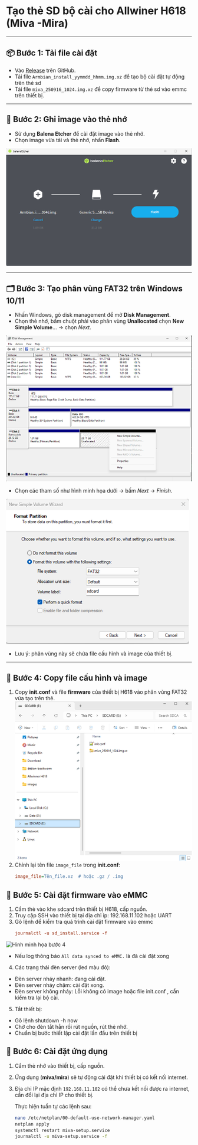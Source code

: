 # Tạo thẻ SD bộ cài cho Allwiner H618 (Miva -Mira)

---
## 📦 Bước 1: Tải file cài đặt

- Vào [Release](https://github.com/hoangvh/miva-armbian-build/releases) trên GitHub.
- Tải file `Armbian_install_yymmdd_hhmm.img.xz` để tạo bộ cài đặt tự động trên thẻ sd
- Tải file `miva_250916_1024.img.xz` để copy firmware từ thẻ sd vào emmc trên thiết bị.

---

## 💽 Bước 2: Ghi image vào thẻ nhớ

- Sử dụng **Balena Etcher** để cài đặt image vào thẻ nhớ.
- Chọn image vừa tải và thẻ nhớ, nhấn **Flash**.

![Hình minh họa bước 2](images/balena-etcher.png)

---

## 🗂 Bước 3: Tạo phân vùng FAT32 trên Windows 10/11

- Nhấn Windows, gõ disk management để mở **Disk Management**.
- Chọn thẻ nhớ, bấm chuột phải vào phân vùng **Unallocated** chọn **New Simple Volume**... -> chọn *Next*.
  
 ![Hình minh họa bước 3](images/disk-management.png)
 
- Chọn các tham số như hình minh họa dưới -> bấm *Next* -> *Finish*.

 ![Hình minh họa bước 3](images/format_fat32.png)

- Lưu ý: phân vùng này sẽ chứa file cấu hình và image của thiết bị.

---

## 📂 Bước 4: Copy file cấu hình và image

1. Copy **init.conf** và file **firmware** của thiết bị H618 vào phân vùng FAT32 vừa tạo trên thẻ.
 ![Hình minh họa bước 4](images/sdcard.png)
2. Chỉnh lại tên file `image_file` trong **init.conf**:
   ```ini
   image_file=Tên_file.xz  # hoặc .gz / .img
   
## 📂 Bước 5: Cài đặt firmware vào eMMC

1. Cắm thẻ vào khe sdcard trên thiết bị H618, cấp nguồn.
2. Truy cập SSH vào thiết bị tại địa chỉ ip: 192.168.11.102 hoặc UART
3. Gõ lệnh để kiểm tra quá trình cài đặt firmware vào emmc
   ```ini
   journalctl -u sd_install.service -f
   
![Hình minh họa bước 4](images/ssh.png)
-  Nếu log thông báo `All data synced to eMMC.` là đã cài đặt xong
4. Các trạng thái đèn server (led màu đỏ):
- Đèn server nháy nhanh: đang cài đặt.
- Đèn server nháy chậm: cài đặt xong.
- Đèn server không nháy: Lỗi không có image hoặc file init.conf , cần kiểm tra lại bộ cài.
5. Tắt thiết bị:
- Gõ lệnh shutdown -h now
- Chờ cho đèn tắt hẳn rồi rút nguồn, rút thẻ nhớ.
- Chuẩn bị bước thiết lập cài đặt lần đầu trên thiết bị
  
## 📂 Bước 6: Cài đặt ứng dụng

1. Cắm thẻ nhớ vào thiết bị, cấp nguồn.
2. Ứng dụng (**miva/mira**) sẽ tự động cài đặt khi thiết bị có kết nối internet.  
3. Địa chỉ IP mặc định `192.168.11.102` có thể chưa kết nối được ra internet, cần đổi lại địa chỉ IP cho thiết bị.  

   Thực hiện tuần tự các lệnh sau:
   ```bash
   nano /etc/netplan/00-default-use-network-manager.yaml
   netplan apply
   systemctl restart miva-setup.service
   journalctl -u miva-setup.service -f
